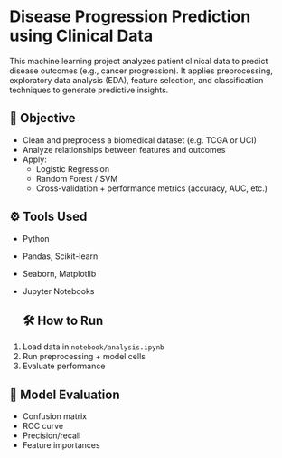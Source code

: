# Disease Progression Prediction using Clinical Data

This machine learning project analyzes patient clinical data to predict disease outcomes (e.g., cancer progression). It applies preprocessing, exploratory data analysis (EDA), feature selection, and classification techniques to generate predictive insights.

## 🧪 Objective

- Clean and preprocess a biomedical dataset (e.g. TCGA or UCI)
- Analyze relationships between features and outcomes
- Apply:
  - Logistic Regression
  - Random Forest / SVM
  - Cross-validation + performance metrics (accuracy, AUC, etc.)

## ⚙️ Tools Used

- Python
- Pandas, Scikit-learn
- Seaborn, Matplotlib
- Jupyter Notebooks

  ## 🛠️ How to Run

1. Load data in `notebook/analysis.ipynb`
2. Run preprocessing + model cells
3. Evaluate performance

## 🧠 Model Evaluation

- Confusion matrix
- ROC curve
- Precision/recall
- Feature importances

